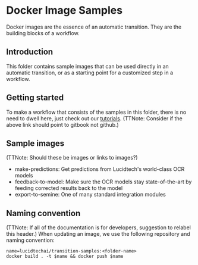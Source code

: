 # Docker Image Samples
Docker images are the essence of an automatic transition.
They are the building blocks of a workflow.


## Introduction
This folder contains sample images that can be used directly in an automatic transition, 
or as a starting point for a customized step in a workflow.


## Getting started
To make a workflow that consists of the samples in this folder, 
there is no need to dwell here, just check out our 
[tutorials](https://github.com/LucidtechAI/las-docs/tree/master/tutorials/README.md).
(TTNote: Consider if the above link should point to gitbook not github.)

## Sample images
(TTNote: Should these be images or links to images?)
* make-predictions: Get predictions from Lucidtech's world-class OCR models
* feedback-to-model: Make sure the OCR models stay state-of-the-art by feeding corrected results back to the model 
* export-to-semine: One of many standard integration modules


## Naming convention
(TTNote: If all of the documentation is for developers, suggestion to relabel this header.)
When updating an image, we use the following repository and naming convention: 
```
name=lucidtechai/transition-samples:<folder-name>
docker build . -t $name && docker push $name
```
